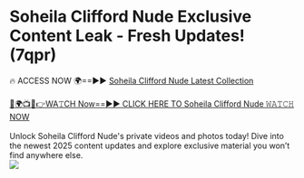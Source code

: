 # Soheila Clifford Nude Exclusive Content Leak - Fresh Updates! (7qpr)

🔥 ACCESS NOW 🌍==►► <a href="https://tinyurl.com/yc657z5k" rel="nofollow">Soheila Clifford Nude Latest Collection</a>
<br><br>
[🔴🌍📺📱👉WA𝚃CH Now==►► CLICK HERE TO Soheila Clifford Nude 𝚆𝙰𝚃𝙲𝙷 NOW](https://tinyurl.com/yc657z5k)
<br><br>
Unlock Soheila Clifford Nude's private videos and photos today! Dive into the newest 2025 content updates and explore exclusive material you won’t find anywhere else.
<br>
<a href="https://tinyurl.com/yc657z5k" rel="nofollow" data-target="animated-image.originalLink"><img src="https://camo.githubusercontent.com/8a4f000d20f83aca3bf7ec5f350d767afa0574a8a352519fd8cfa583a6f93a33/68747470733a2f2f692e696d6775722e636f6d2f644a486b345a712e676966" data-canonical-src="https://i.imgur.com/dJHk4Zq.gif" style="max-width: 100%; display: inline-block;" data-target="animated-image.originalImage"></a>
<br>
